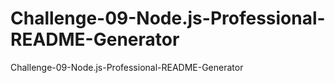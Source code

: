 # Challenge-09-Node.js-Professional-README-Generator
Challenge-09-Node.js-Professional-README-Generator
